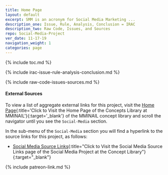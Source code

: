 ```yaml
---
title: Home Page
layout: default
excerpt: SMM is an acronym for Social Media Marketing ...
description_one: Issue, Rule, Analysis, Conclusion = IRAC
description_two: Raw Code, Issues, and Sources
repo: Social-Media-Project
ver_date: 11-17-19
navigation_weight: 1
categories: page
---
```

{% include toc.md %}

{% include irac-issue-rule-analysis-conclusion.md %}

{% include raw-code-issues-sources.md %}

#### External Sources

To view a list of aggregate external links for this project, visit the [Home Page](https://mminail.github.io/){:title='Click to Visit the Home Page of the Concepts Library at MMINAIL'}{:target='_blank'} of the MMINAIL concept library and scroll the navigator until you see the `Social-Media` section.

In the sub-menu of the `Social-Media` section you will find a hyperlink to the source links for this project, as follows:

- [Social Media Source Links](https://mminail.github.io/Social-Media/Social-Media-Source-Links.htm){:title="Click to Visit the Social Media Source Links page of the Social Media Project at the Concept Library"}{:target="_blank"}

{% include patreon-link.md %}
